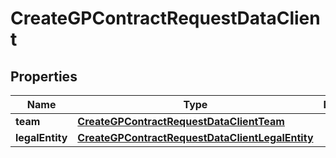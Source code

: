 

# CreateGPContractRequestDataClient


## Properties

| Name | Type | Description | Notes |
|------------ | ------------- | ------------- | -------------|
|**team** | [**CreateGPContractRequestDataClientTeam**](CreateGPContractRequestDataClientTeam.md) |  |  |
|**legalEntity** | [**CreateGPContractRequestDataClientLegalEntity**](CreateGPContractRequestDataClientLegalEntity.md) |  |  |




